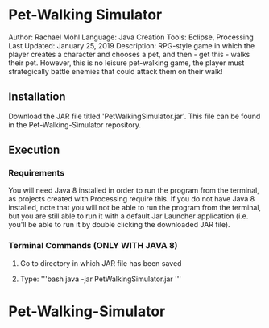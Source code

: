 # Pet-Walking Simulator

Author: Rachael Mohl
Language: Java
Creation Tools: Eclipse, Processing
Last Updated: January 25, 2019
Description: RPG-style game in which the player creates a character and chooses a pet, and then - get this -  walks their pet. However, this is no leisure pet-walking game, the player must strategically battle enemies that could attack them on their walk!

## Installation

Download the JAR file titled 'PetWalkingSimulator.jar'. This file can be found in the Pet-Walking-Simulator repository.

## Execution

### Requirements

You will need Java 8 installed in order to run the program from the terminal, as projects created with Processing require this.
If you do not have Java 8 installed, note that you will not be able to run the program from the terminal, but you are still able to run it with a default Jar Launcher application (i.e. you'll be able to run it by double clicking the downloaded JAR file).

### Terminal Commands (ONLY WITH JAVA 8)

1. Go to directory in which JAR file has been saved

2. Type:
'''bash
java -jar PetWalkingSimulator.jar
'''
# Pet-Walking-Simulator
